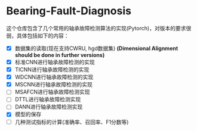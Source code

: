# Bearing-Fault-Diagnosis
这个仓库包含了几个常用的轴承故障检测算法的实现(Pytorch)，对版本的要求很弱，具体包括如下的内容：

- [x] 数据集的读取(现在支持CWRU, hgd数据集) **(Dimensional Alignment should be done in further versions)**
- [x] 标准CNN进行轴承故障检测的实现
- [x] TICNN进行轴承故障检测的实现
- [x] WDCNN进行轴承故障检测的实现
- [x] MSCNN进行轴承故障检测的实现
- [ ] MSAFCN进行轴承故障检测实现
- [ ] DTTL进行轴承故障检测实现
- [ ] DANN进行轴承故障检测实现
- [x] 模型的保存
- [ ] 几种测试指标的计算(准确率、召回率、F1分数等)
